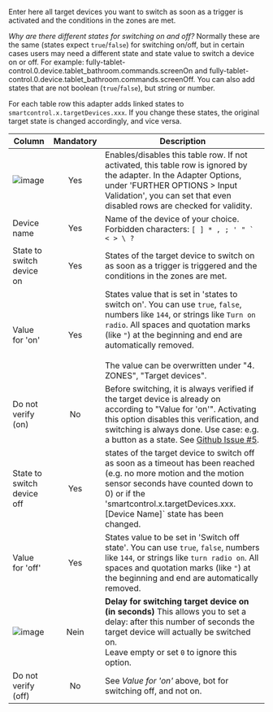 Enter here all target devices you want to switch as soon as a trigger is activated and the conditions in the zones are met.

*Why are there different states for switching on and off?*
Normally these are the same (states expect `true`/`false`) for switching on/off, but in certain cases users may need a different state and state value to switch a device on or off. For example: fully-tablet-control.0.device.tablet_bathroom.commands.screenOn and fully-tablet-control.0.device.tablet_bathroom.commands.screenOff.
You can also add states that are not boolean (`true`/`false`), but string or number.

For each table row this adapter adds linked states to `smartcontrol.x.targetDevices.xxx`. If you change these states, the original target state is changed accordingly, and vice versa.

| Column | Mandatory | Description |
|----------|:------------:|-------|
| ![image](https://github.com/Mic-M/ioBroker.smartcontrol/blob/master/admin/doc-md/img/check_box-24px.svg?raw=true) |  Yes   | Enables/disables this table row. If not activated, this table row is ignored by the adapter. In the Adapter Options, under 'FURTHER OPTIONS > Input Validation', you can set that even disabled rows are checked for validity. |
| Device name | Yes   | Name of the device of your choice. Forbidden characters: ``[ ] * , ; ' " ` < > \ ?`` |
| State to switch device on | Yes | States of the target device to switch on as soon as a trigger is triggered and the conditions in the zones are met. |
| Value for 'on' | Yes | States value that is set in 'states to switch on'. You can use `true`, `false`, numbers like `144`, or strings like `Turn on radio`. All spaces and quotation marks (like `"`) at the beginning and end are automatically removed. <br><br>The value can be overwritten under "4. ZONES", "Target devices". |
| Do not verify (on) | No | Before switching, it is always verified if the target device is already on according to "Value for 'on'". Activating this option disables this verification, and switching is always done. Use case: e.g. a button as a state. See [Github Issue #5](https://github.com/Mic-M/ioBroker.smartcontrol/issues/5). |
| State to switch device off | Yes | states of the target device to switch off as soon as a timeout has been reached (e.g. no more motion and the motion sensor seconds have counted down to 0) or if the 'smartcontrol.x.targetDevices.xxx.[Device Name]` state has been changed. |
| Value for 'off' | Yes | States value to be set in 'Switch off state'. You can use `true`, `false`, numbers like `144`, or strings like `turn radio on`. All spaces and quotation marks (like `"`) at the beginning and end are automatically removed.|
| ![image](https://github.com/Mic-M/ioBroker.smartcontrol/blob/master/admin/doc-md/img/timelapse-24px.svg?raw=true)|  Nein   | **Delay for switching target device on (in seconds)** This allows you to set a delay: after this number of seconds the target device will actually be switched on.<br>Leave empty or set `0` to ignore this option. |
| Do not verify (off) | No | See *Value for 'on'* above, bot for switching off, and not on. |


